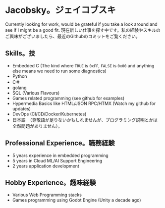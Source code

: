 # Jacobsky。ジェイコブスキ

Currently looking for work, would be grateful if you take a look around and see if I might be a good fit.
現在新しい仕事を探す中です。私の経験やスキルのご興味がございましたら、最近のGithubのコミットをご覧ください。

## Skills。技
- Embedded C (The kind where `TRUE` is `0xFF`, `FALSE` is `0x00` and anything else means we need to run some diagnostics)
- Python
- C＃
- golang
- SQL (Various Flavours)
- Games related programming (see github for examples)
- Hypermedia Basics like HTML/JSON RPC/HTMX (Watch my github for updates)
- DevOps (CI/CD/Docker/Kubernetes)
- 日本語　（尊敬語が足りないかもしれませんが、プログラミング説明とかは全然問題がありません）。

## Professional Experience。職務経験
- 5 years experience in embedded programming
- 5 years in Cloud ML/AI Support Engineering
- 2 years application development

## Hobby Experience。趣味経験
- Various Web Programming stacks
- Games programming using Godot Engine (Unity a decade ago)

<!--
**jacobsky/jacobsky** is a ✨ _special_ ✨ repository because its `README.md` (this file) appears on your GitHub profile.

Here are some ideas to get you started:

- 🔭 I’m currently working on ...
- 🌱 I’m currently learning ...
- 👯 I’m looking to collaborate on ...
- 🤔 I’m looking for help with ...
- 💬 Ask me about ...
- 📫 How to reach me: ...
- 😄 Pronouns: ...
- ⚡ Fun fact: ...
-->
